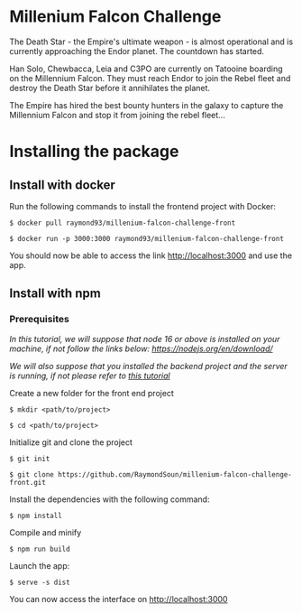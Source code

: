 # Millenium Falcon Challenge

The Death Star - the Empire's ultimate weapon - is almost operational and is currently approaching the Endor planet. The countdown has started.

Han Solo, Chewbacca, Leia and C3PO are currently on Tatooine boarding on the Millennium Falcon. They must reach Endor to join the Rebel fleet and destroy the Death Star before it annihilates the planet.

The Empire has hired the best bounty hunters in the galaxy to capture the Millennium Falcon and stop it from joining the rebel fleet...


# Installing the package
## Install with docker
Run the following commands to install the frontend project with Docker:

```
$ docker pull raymond93/millenium-falcon-challenge-front
```

```
$ docker run -p 3000:3000 raymond93/millenium-falcon-challenge-front
```

You should now be able to access the link [http://localhost:3000](http://localhost:3000) and use the app.

## Install with npm

### Prerequisites
*In this tutorial, we will suppose that node 16 or above is installed on your machine, if not follow the links below:*
*https://nodejs.org/en/download/*

*We will also suppose that you installed the backend project and the server is running, if not please refer to [this tutorial](https://github.com/RaymondSoun/millenium-falcon-challenge)*

Create a new folder for the front end project

```
$ mkdir <path/to/project>
```

```
$ cd <path/to/project>
```

Initialize git and clone the project

```
$ git init
```

```
$ git clone https://github.com/RaymondSoun/millenium-falcon-challenge-front.git
```

Install the dependencies with the following command:

```
$ npm install
```

Compile and minify

```
$ npm run build
```

Launch the app:
```
$ serve -s dist
```

You can now access the interface on [http://localhost:3000](http://localhost:3000)
